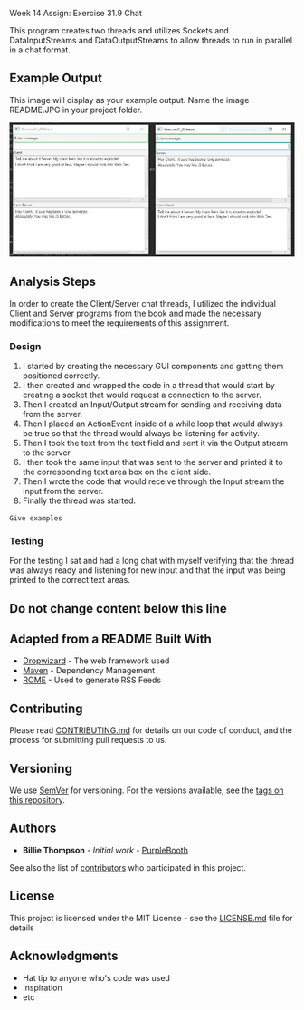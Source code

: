 Week 14 Assign: Exercise 31.9 Chat

This program creates two threads and utilizes Sockets and DataInputStreams and DataOutputStreams
to allow threads to run in parallel in a chat format.

## Example Output

This image will display as your example output. Name the image README.JPG in your project folder.

![Sample Output](README.JPG)

## Analysis Steps

In order to create the Client/Server chat threads, I utilized the individual Client and Server
programs from the book and made the necessary modifications to meet the requirements of this 
assignment.

### Design

1) I started by creating the necessary GUI components and getting them positioned correctly.
2) I then created and wrapped the code in a thread that would start by creating a socket that would request a connection
 to the server.
3) Then I created an Input/Output stream for sending and receiving data from the server.
4) Then I placed an ActionEvent inside of a while loop that would always be true so that the
thread would always be listening for activity.
5) Then I took the text from the text field and sent it via the Output stream to the server
6) I then took the same input that was sent to the server and printed it to the corresponding
text area box on the client side.
7) Then I wrote the code that would receive through the Input stream the input from the server.
8) Finally the thread was started.   

```
Give examples
```

### Testing

For the testing I sat and had a long chat with myself verifying that the thread was always ready
and listening for new input and that the input was being printed to the correct text areas.

## Do not change content below this line
## Adapted from a README Built With

* [Dropwizard](http://www.dropwizard.io/1.0.2/docs/) - The web framework used
* [Maven](https://maven.apache.org/) - Dependency Management
* [ROME](https://rometools.github.io/rome/) - Used to generate RSS Feeds

## Contributing

Please read [CONTRIBUTING.md](https://gist.github.com/PurpleBooth/b24679402957c63ec426) for details on our code of conduct, and the process for submitting pull requests to us.

## Versioning

We use [SemVer](http://semver.org/) for versioning. For the versions available, see the [tags on this repository](https://github.com/your/project/tags). 

## Authors

* **Billie Thompson** - *Initial work* - [PurpleBooth](https://github.com/PurpleBooth)

See also the list of [contributors](https://github.com/your/project/contributors) who participated in this project.

## License

This project is licensed under the MIT License - see the [LICENSE.md](LICENSE.md) file for details

## Acknowledgments

* Hat tip to anyone who's code was used
* Inspiration
* etc
